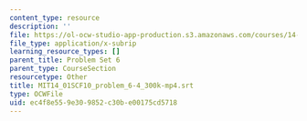 ```yaml
---
content_type: resource
description: ''
file: https://ol-ocw-studio-app-production.s3.amazonaws.com/courses/14-01sc-principles-of-microeconomics-fall-2011/ec4f8e559e309852c30be00175cd5718_MIT14_01SCF10_problem_6-4_300k-mp4.srt
file_type: application/x-subrip
learning_resource_types: []
parent_title: Problem Set 6
parent_type: CourseSection
resourcetype: Other
title: MIT14_01SCF10_problem_6-4_300k-mp4.srt
type: OCWFile
uid: ec4f8e55-9e30-9852-c30b-e00175cd5718
---
```

